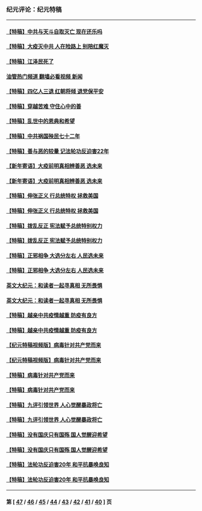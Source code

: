 ### 纪元评论：纪元特稿
---
#### [【特稿】中共与天斗自取灭亡 现在还乐吗](../../pages/nsc424/n13897482.md?03120330) 
#### [【特稿】大疫灭中共 人在险路上 别陪红魔灭](../../pages/nsc424/n13890697.md?03120330) 
#### [【特稿】江泽民死了](../../pages/nsc424/n13876300.md?03120330) 
#### [油管热门频道 翻墙必看视频 新闻](ok?03120330)
#### [【特稿】四亿人三退 红朝将倾 退党保平安](../../pages/nsc424/n13794378.md?03120330) 
#### [【特稿】穿越苦难 守住心中的善](../../pages/nsc424/n13784979.md?03120330) 
#### [【特稿】乱世中的恩典和希望](../../pages/nsc424/n13734687.md?03120330) 
#### [【特稿】中共祸国殃民七十二年](../../pages/nsc424/n13272607.md?03120330) 
#### [【特稿】善与恶的较量 记法轮功反迫害22年](../../pages/nsc424/n13086597.md?03120330) 
#### [【新年寄语】大疫前明真相辨善恶 选未来](../../pages/nsc424/n12660855.md?03120330) 
#### [【新年寄语】大疫前明真相辨善恶 选未来](../../pages/nsc424/n12660855.md?03120330) 
#### [【特稿】伸张正义 行总统特权 拯救美国](../../pages/nsc424/n12616806.md?03120330) 
#### [【特稿】伸张正义 行总统特权 拯救美国](../../pages/nsc424/n12616806.md?03120330) 
#### [【特稿】拨乱反正 宪法赋予总统特别权力](../../pages/nsc424/n12598306.md?03120330) 
#### [【特稿】拨乱反正 宪法赋予总统特别权力](../../pages/nsc424/n12598306.md?03120330) 
#### [【特稿】正邪相争 大选分左右 人民选未来](../../pages/nsc424/n12545208.md?03120330) 
#### [【特稿】正邪相争 大选分左右 人民选未来](../../pages/nsc424/n12545208.md?03120330) 
#### [英文大纪元：和读者一起寻真相 无所畏惧](../../pages/nsc424/n12542027.md?03120330) 
#### [英文大纪元：和读者一起寻真相 无所畏惧](../../pages/nsc424/n12542027.md?03120330) 
#### [【特稿】越亲中共疫情越重 防疫有良方](../../pages/nsc424/n12042989.md?03120330) 
#### [【特稿】越亲中共疫情越重 防疫有良方](../../pages/nsc424/n12042989.md?03120330) 
#### [【纪元特稿视频版】病毒针对共产党而来](../../pages/nsc424/n11977328.md?03120330) 
#### [【纪元特稿视频版】病毒针对共产党而来](../../pages/nsc424/n11977328.md?03120330) 
#### [【特稿】病毒针对共产党而来](../../pages/nsc424/n11928818.md?03120330) 
#### [【特稿】病毒针对共产党而来](../../pages/nsc424/n11928818.md?03120330) 
#### [【特稿】九评引领世界 人心觉醒暴政将亡](../../pages/nsc424/n11660496.md?03120330) 
#### [【特稿】九评引领世界 人心觉醒暴政将亡](../../pages/nsc424/n11660496.md?03120330) 
#### [【特稿】没有国庆只有国殇 国人觉醒迎希望](../../pages/nsc424/n11549354.md?03120330) 
#### [【特稿】没有国庆只有国殇 国人觉醒迎希望](../../pages/nsc424/n11549354.md?03120330) 
#### [【特稿】法轮功反迫害20年 和平抗暴唤良知](../../pages/nsc424/n11389135.md?03120330) 
#### [【特稿】法轮功反迫害20年 和平抗暴唤良知](../../pages/nsc424/n11389135.md?03120330) 

---
#### 第 [ [47](./47.md?03120330) / [46](./46.md?03120330) / [45](./45.md?03120330) / [44](./44.md?03120330) / [43](./43.md?03120330) / [42](./42.md?03120330) / [41](./41.md?03120330) / [40](./40.md?03120330) ] 页
